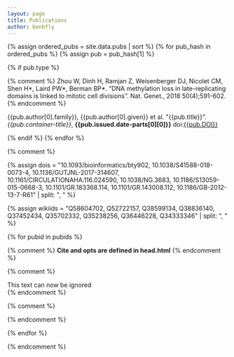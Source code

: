 ```yaml
---
layout: page
title: Publications
author: benbfly
---
```


{% assign ordered_pubs = site.data.pubs | sort %}
{% for pub_hash in ordered_pubs %}
{% assign pub = pub_hash[1] %}

{% if pub.type %}


{% comment %}
Zhou W, Dinh H, Ramjan Z, Weisenberger DJ, Nicolet CM, Shen H*, Laird PW*, Berman BP*. “DNA methylation loss in late-replicating domains is linked to mitotic cell divisions”. Nat. Genet., 2018 50(4);591-602.
{% endcomment %}

<div class="card text-white bg-primary mb-3" id="cite{{forloop.index}}">
  <div class="card-body">
       <p class="card-text" id="citetext{{forloop.index}}">
     {{pub.author[0].family}}, {{pub.author[0].given}} et al. "{{pub.title}}". <em>{{pub.container-title}}</em>, <B>{{pub.issued.date-parts[0][0]}}</B>
     doi:<a target="_blank" href="https://doi.org/{{pub.DOI}}">{{pub.DOI}}</a>
     <span class="__dimensions_badge_embed__" id="badge{{forloop.index}}" data-doi="{{pub.DOI}}" data-style="small_rectangle"></span>
     </p>
  </div>
</div>

{% endif %}
{% endfor %}






{% comment %}
<!--------------- OLD ------------->

<!-- DOIs -->
{% assign dois = "10.1093/bioinformatics/bty902, 10.1038/S41588-018-0073-4, 10.1136/GUTJNL-2017-314607, 10.1161/CIRCULATIONAHA.116.024590, 10.1038/NG.3683, 10.1186/S13059-015-0668-3, 10.1101/GR.183368.114, 10.1101/GR.143008.112, 10.1186/GB-2012-13-7-R61" | split: ", " %}

<!-- Wikidata -->

{% assign wikiids = "Q58604702, Q52722157, Q38599134, Q38836140, Q37452434, Q35702332, Q35238256, Q36446228, Q34333346" | split: ", " %}


{% for pubid in pubids %}

{% comment %}
****Cite and opts are defined in head.html****
{% endcomment %}

{% comment %}
<div class="card text-white bg-primary mb-3">
  <div class="card-body">
  <div class="citation-js cite" data-input="Q21972834">This text can now be ignored</div>
  </div>
</div>
{% endcomment %}


<div class="card text-white bg-primary mb-3">
  <div class="card-body">
  <p class="card-text" id="cite{{forloop.index}}"></p>
  </div>
</div>
<script class="code">
     Cite.async('{{pubid}}', function(example) {
     htmlOutput =  example.get(opt)
     $('#cite{{forloop.index}}').html(htmlOutput)
{% comment %}
     window.__dimensions_embed.addBadges()
{% endcomment %}

   })
</script>


{% comment %}
<div class="card text-white bg-primary mb-3">
  <div class="card-body">
    <p class="card-text" id="{{pubid}}"></p>
  </div>
</div>
<script class="code">
     Cite.async('{{pubid}}', function(wikidata) {
     htmlOutput =  wikidata.get(opt)
     $('#{{pubid}}').html(htmlOutput)
     _altmetric_embed_init()
   })
</script>
{% endcomment %}


{% endfor %}


{% endcomment %}
